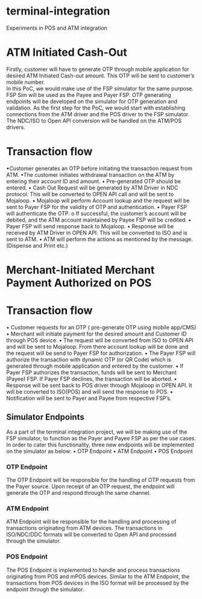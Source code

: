 # terminal-integration
Experiments in POS and ATM integration

# ATM Initiated Cash-Out

Firstly, customer will have to generate OTP through mobile application for desired ATM Initiated Cash-out amount. This OTP will be sent to customer’s mobile number.  
  In this PoC, we would make use of the FSP simulator for the same purpose. FSP Sim will be used as the Payee and Payer FSP.
 OTP generating endpoints will be developed on the simulator for OTP generation and validation. As the first step for the PoC, we would start with establishing connections from the ATM driver and the POS driver to the FSP simulator. The NDC/ISO to Open API conversion will be handled on the ATM/POS drivers.
 
 # Transaction flow
  
•Customer generates an OTP before initiating the transaction request from ATM.
•The customer initiates withdrawal transaction on the ATM by entering their account ID and amount. 
•	Pre-generated OTP should be entered.
•	Cash Out Request will be generated by ATM Driver in NDC protocol. This will be converted to OPEN API call and will be sent to Mojaloop.
•	Mojaloop will perform Account lookup and the request will be sent to Payer FSP for the validity of OTP and authentication.
•	Payer FSP will authenticate the OTP. 
o	If successful, the customer’s account will be debited, and the ATM account maintained by Payee FSP will be credited.
•	Payer FSP will send response back to Mojaloop.
•	Response will be received by ATM Driver in OPEN API. This will be converted to ISO and is sent to ATM.
•	ATM will perform the actions as mentioned by the message. (Dispense and Print etc.)

# Merchant-Initiated Merchant Payment Authorized on POS

# Transaction flow

•	Customer requests for an OTP ( pre-generate OTP using mobile app/CMS)
•	Merchant will initiate payment for the desired amount and Customer ID through POS device.
•	The request will be converted from ISO to OPEN API and will be sent to Mojaloop. From there account lookup will be done and the request will be send to Payer FSP for authorization.
•	The Payer FSP will authorize the transaction with dynamic OTP (or QR Code) which is generated through mobile application and entered by the customer.
•	If Payer FSP authorizes the transaction, funds will be sent to Merchant (Payee) FSP. If Payer FSP declines, the transaction will be aborted. 
•	Response will be sent back to POS driver through Mojaloop in OPEN API. It will be converted to ISO(POS) and will send the response to POS.
•	Notification will be sent to Payer and Payee from respective FSP’s.

 ## Simulator Endpoints
As a part of the terminal integration project, we will be making use of the FSP simulator, to function as the Payer and Payee FSP as per the use cases. 
In order to cater this functionality, three new endpoints will be implemented on the simulator as below:
•	OTP Endpoint
•	ATM Endpoint
•	POS Endpoint

### OTP Endpoint
The OTP Endpoint will be responsible for the handling of OTP requests from the Payer source. Upon receipt of an OTP request, the endpoint will generate the OTP and respond through the same channel.

### ATM Endpoint
ATM Endpoint will be responsible for the handling and processing of transactions originating from ATM devices. The transactions in ISO/NDC/DDC formats will be converted to Open API and processed through the simulator.

### POS Endpoint
The POS Endpoint is implemented to handle and process transactions originating from POS and mPOS devices. Similar to the ATM Endpoint, the transactions from POS devices in the ISO format will be processed by the endpoint through the simulator.

